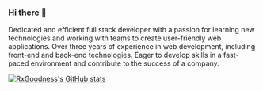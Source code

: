### Hi there 👋

Dedicated and efficient full stack developer with a passion for learning new technologies and working with teams to create user-friendly web applications. Over three years of experience in web development, including front-end and back-end technologies.
Eager to develop skills in a fast-paced environment and contribute to the success of a company.

[![RxGoodness's GitHub stats](https://github-readme-stats.vercel.app/api?username=RxGoodness)](https://github.com/RxGoodness/github-readme-stats)

<!--
**RxGoodness/RxGoodness** is a ✨ _special_ ✨ repository because its `README.md` (this file) appears on your GitHub profile.

Here are some ideas to get you started:

- 🔭 I’m currently working on ...
- 🌱 I’m currently learning ...
- 👯 I’m looking to collaborate on ...
- 🤔 I’m looking for help with ...
- 💬 Ask me about ...
- 📫 How to reach me: ...
- 😄 Pronouns: ...
- ⚡ Fun fact: ...
-->
